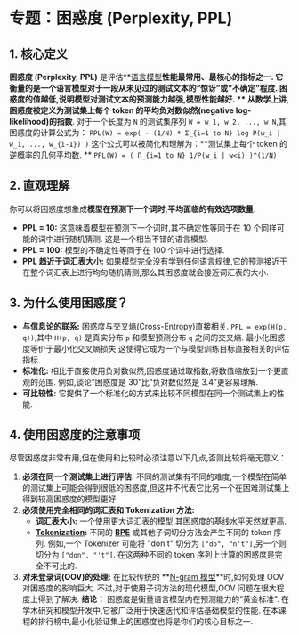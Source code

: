 # 专题：困惑度 (Perplexity, PPL)
## 1. 核心定义
**困惑度 (Perplexity, PPL)** 是评估**[语言模型](./Lecture1-Language-Models.md)**性能最常用、最核心的指标之一. 它衡量的是一个语言模型对于一段从未见过的测试文本的“惊讶”或“不确定”程度. 
**困惑度的值越低,说明模型对测试文本的预测能力越强,模型性能越好. **
从数学上讲,困惑度被定义为测试集上**每个 token 的平均负对数似然(negative log-likelihood)的指数**. 
对于一个长度为 `N` 的测试集序列 `W = w_1, w_2, ..., w_N`,其困惑度的计算公式为：
`PPL(W) = exp( - (1/N) * Σ_{i=1 to N} log P(w_i | w_1, ..., w_{i-1}) )`
这个公式可以被简化和理解为：**测试集上每个 token 的逆概率的几何平均数. **
`PPL(W) = ( Π_{i=1 to N} 1/P(w_i | w<i) )^(1/N)`
## 2. 直观理解
你可以将困惑度想象成**模型在预测下一个词时,平均面临的有效选项数量**. 
*   **PPL = 10:** 这意味着模型在预测下一个词时,其不确定性等同于在 10 个同样可能的词中进行随机猜测. 这是一个相当不错的语言模型. 
*   **PPL = 100:** 模型的不确定性等同于在 100 个词中进行选择. 
*   **PPL 趋近于词汇表大小:** 如果模型完全没有学到任何语言规律,它的预测接近于在整个词汇表上进行均匀随机猜测,那么其困惑度就会接近词汇表的大小. 
## 3. 为什么使用困惑度？
*   **与信息论的联系:** 困惑度与交叉熵(Cross-Entropy)直接相关. `PPL = exp(H(p, q))`,其中 `H(p, q)` 是真实分布 `p` 和模型预测分布 `q` 之间的交叉熵. 最小化困惑度等价于最小化交叉熵损失,这使得它成为一个与模型训练目标直接相关的评估指标. 
*   **标准化:** 相比于直接使用负对数似然,困惑度通过取指数,将数值缩放到一个更直观的范围. 例如,谈论“困惑度是 30”比“负对数似然是 3.4”更容易理解. 
*   **可比较性:** 它提供了一个标准化的方式来比较不同模型在同一个测试集上的性能. 
## 4. 使用困惑度的注意事项
尽管困惑度非常有用,但在使用和比较时必须注意以下几点,否则比较将毫无意义：
1.  **必须在同一个测试集上进行评估:** 不同的测试集有不同的难度,一个模型在简单的测试集上可能会得到很低的困惑度,但这并不代表它比另一个在困难测试集上得到较高困惑度的模型更好. 
2.  **必须使用完全相同的词汇表和 Tokenization 方法:**
    *   **词汇表大小:** 一个使用更大词汇表的模型,其困惑度的基线水平天然就更高. 
    *   **[Tokenization](./Lecture1-Tokenization.md):** 不同的 **[BPE](./Lecture1-Byte-Pair-Encoding.md)** 或其他子词切分方法会产生不同的 token 序列. 例如,一个 Tokenizer 可能将 "don't" 切分为 `["do", "n't"]`,另一个则切分为 `["don", "'t"]`. 在这两种不同的 token 序列上计算的困惑度是完全不可比的. 
3.  **对未登录词(OOV)的处理:** 在比较传统的 **[N-gram 模型](./Lecture1-N-gram-模型.md)**时,如何处理 OOV 对困惑度的影响巨大. 不过,对于使用子词方法的现代模型,OOV 问题在很大程度上得到了解决. 
**结论：** 困惑度是衡量语言模型内在预测能力的“黄金标准”. 在学术研究和模型开发中,它被广泛用于快速迭代和评估基础模型的性能. 在本课程的排行榜中,最小化验证集上的困惑度也将是你们的核心目标之一. 